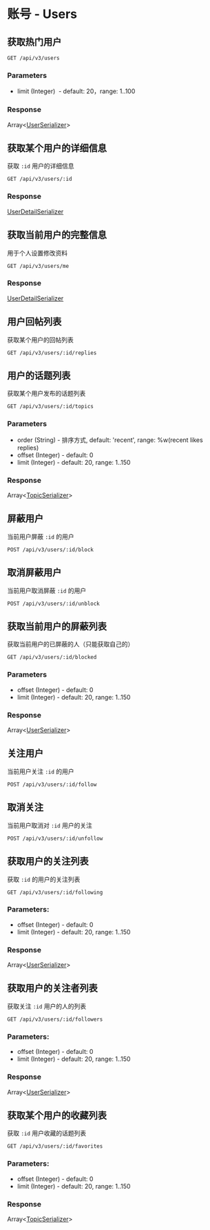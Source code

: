 # 账号 - Users

## 获取热门用户

```markup
GET /api/v3/users
```

### Parameters

* limit (Integer)  - default: 20，range: 1..100

### Response

Array<[UserSerializer](/ruby-china/api/UserSerializer)>

## 获取某个用户的详细信息

获取 `:id` 用户的详细信息

```markup
GET /api/v3/users/:id
```

### Response

[UserDetailSerializer](/ruby-china/api/UserDetailSerializer)

## 获取当前用户的完整信息

用于个人设置修改资料

```markup
GET /api/v3/users/me
```

### Response

[UserDetailSerializer](/ruby-china/api/UserDetailSerializer)

## 用户回帖列表

获取某个用户的回帖列表

```markup
GET /api/v3/users/:id/replies
```

## 用户的话题列表

获取某个用户发布的话题列表

```markup
GET /api/v3/users/:id/topics
```

### Parameters

* order (String) - 排序方式, default: 'recent', range: %w(recent likes replies)
* offset (Integer) - default: 0
* limit (Integer) - default: 20, range: 1..150

### Response

Array<[TopicSerializer](/ruby-china/api/TopicSerializer)>

## 屏蔽用户

当前用户屏蔽 `:id` 的用户

```markup
POST /api/v3/users/:id/block
```

## 取消屏蔽用户

当前用户取消屏蔽 `:id` 的用户

```markup
POST /api/v3/users/:id/unblock
```

## 获取当前用户的屏蔽列表

获取当前用户的已屏蔽的人（只能获取自己的）

```markup
GET /api/v3/users/:id/blocked
```

### Parameters

* offset (Integer) - default: 0
* limit (Integer) - default: 20, range: 1..150

### Response

Array<[UserSerializer](/ruby-china/api/UserSerializer)>

## 关注用户

当前用户关注 `:id` 的用户

```markup
POST /api/v3/users/:id/follow
```

## 取消关注

当前用户取消对 `:id` 用户的关注

```markup
POST /api/v3/users/:id/unfollow
```

## 获取用户的关注列表

获取 `:id` 的用户的关注列表

```markup
GET /api/v3/users/:id/following
```

### Parameters:

* offset (Integer) - default: 0
* limit (Integer) - default: 20, range: 1..150

### Response

Array<[UserSerializer](/ruby-china/api/UserSerializer)>

## 获取用户的关注者列表

获取关注 `:id` 用户的人的列表

```markup
GET /api/v3/users/:id/followers
```

### Parameters:

* offset (Integer) - default: 0
* limit (Integer) - default: 20, range: 1..150

### Response

Array<[UserSerializer](/ruby-china/api/UserSerializer)>

## 获取某个用户的收藏列表

获取 `:id` 用户收藏的话题列表

```markup
GET /api/v3/users/:id/favorites
```

### Parameters:

* offset (Integer) - default: 0
* limit (Integer) - default: 20, range: 1..150

### Response

Array<[TopicSerializer](/ruby-china/api/TopicSerializer)>

